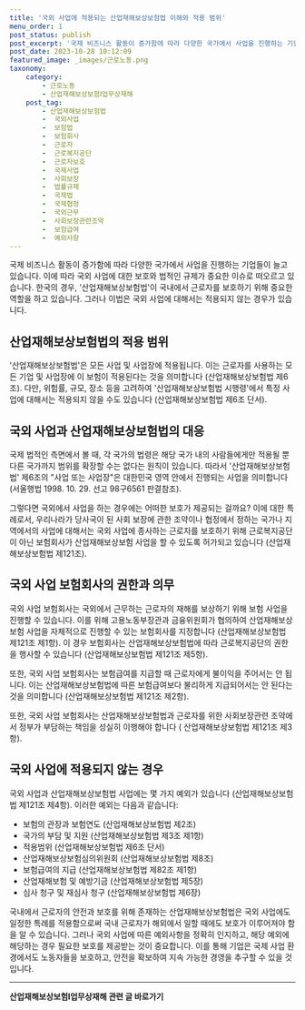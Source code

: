 ```yaml
---
title: '국외 사업에 적용되는 산업재해보상보험법 이해와 적용 범위'
menu_order: 1
post_status: publish
post_excerpt: '국제 비즈니스 활동이 증가함에 따라 다양한 국가에서 사업을 진행하는 기업들이 늘고 있습니다. 이에 따라 국외 사업에 대한 보호와 법적인 규제가 중요한 이슈로 떠오르고 있습니다. 한국의 경우,  산업재해보상보험법 이 국내에서 근로자를 보호하기 위해 중요한 역할을 하고 있습니다. 그러나 이법은 국외 사업에 대해서는 적용되지 않는 경우가 있습니다.'
post_date: 2023-10-28 10:12:09
featured_image: _images/근로노동.png
taxonomy:
    category:
        - 근로노동
        - 산업재해보상보험Ⅰ업무상재해
    post_tag:
        - 산업재해보상보험법
        -  국외사업
        -  보험법
        -  보험회사
        -  근로자
        -  근로복지공단
        -  근로자보호
        -  국제사업
        -  사회보장
        -  법률규제
        -  국제법
        -  국제협정
        -  국외근무
        -  사회보장관련조약
        -  보험급여
        -  예외사항
---
```




국제 비즈니스 활동이 증가함에 따라 다양한 국가에서 사업을 진행하는 기업들이 늘고 있습니다. 이에 따라 국외 사업에 대한 보호와 법적인 규제가 중요한 이슈로 떠오르고 있습니다. 한국의 경우, '산업재해보상보험법'이 국내에서 근로자를 보호하기 위해 중요한 역할을 하고 있습니다. 그러나 이법은 국외 사업에 대해서는 적용되지 않는 경우가 있습니다.

## 산업재해보상보험법의 적용 범위

'산업재해보상보험법'은 모든 사업 및 사업장에 적용됩니다. 이는 근로자를 사용하는 모든 기업 및 사업장에 이 보험이 적용된다는 것을 의미합니다 (산업재해보상보험법 제6조). 다만, 위험률, 규모, 장소 등을 고려하여 '산업재해보상보험법 시행령'에서 특정 사업에 대해서는 적용되지 않을 수도 있습니다 (산업재해보상보험법 제6조 단서).

## 국외 사업과 산업재해보상보험법의 대응

국제 법적인 측면에서 볼 때, 각 국가의 법령은 해당 국가 내의 사람들에게만 적용될 뿐 다른 국가까지 범위를 확장할 수는 없다는 원칙이 있습니다. 따라서 '산업재해보상보험법' 제6조의 "사업 또는 사업장"은 대한민국 영역 안에서 진행되는 사업을 의미합니다 (서울행법 1998. 10. 29. 선고 98구6561 판결참조).

그렇다면 국외에서 사업을 하는 경우에는 어떠한 보호가 제공되는 걸까요? 이에 대한 특례로서, 우리나라가 당사국이 된 사회 보장에 관한 조약이나 협정에서 정하는 국가나 지역에서의 사업에 대해서는 국외 사업에 종사하는 근로자를 보호하기 위해 근로복지공단이 아닌 보험회사가 산업재해보상보험 사업을 할 수 있도록 허가되고 있습니다 (산업재해보상보험법 제121조).

## 국외 사업 보험회사의 권한과 의무

국외 사업 보험회사는 국외에서 근무하는 근로자의 재해를 보상하기 위해 보험 사업을 진행할 수 있습니다. 이를 위해 고용노동부장관과 금융위원회가 협의하여 산업재해보상보험 사업을 자체적으로 진행할 수 있는 보험회사를 지정합니다 (산업재해보상보험법 제121조 제1항). 이 경우 보험회사는 산업재해보상보험법에 따라 근로복지공단의 권한을 행사할 수 있습니다 (산업재해보상보험법 제121조 제5항).

또한, 국외 사업 보험회사는 보험급여를 지급할 때 근로자에게 불이익을 주어서는 안 됩니다. 이는 산업재해보상보험법에 따른 보험급여보다 불리하게 지급되어서는 안 된다는 것을 의미합니다 (산업재해보상보험법 제121조 제2항).

또한, 국외 사업 보험회사는 산업재해보상보험법과 근로자를 위한 사회보장관련 조약에서 정부가 부담하는 책임을 성실히 이행해야 합니다 ( 산업재해보상보험법 제121조 제3항).

## 국외 사업에 적용되지 않는 경우

국외 사업과 산업재해보상보험법 사업에는 몇 가지 예외가 있습니다 (산업재해보상보험법 제121조 제4항). 이러한 예외는 다음과 같습니다:

- 보험의 관장과 보험연도 (산업재해보상보험법 제2조)
- 국가의 부담 및 지원 (산업재해보상보험법 제3조 제1항)
- 적용범위 (산업재해보상보험법 제6조 단서)
- 산업재해보상보험심의위원회 (산업재해보상보험법 제8조) 
- 보험급여의 지급 (산업재해보상보험법 제82조 제1항)
- 산업재해보험 및 예방기금 (산업재해보상보험법 제5장)
- 심사 청구 및 재심사 청구 (산업재해보상보험법 제6장)

국내에서 근로자의 안전과 보호를 위해 존재하는 산업재해보상보험법은 국외 사업에도 일정한 특례를 적용함으로써 국내 근로자가 해외에서 일할 때에도 보호가 이루어져야 함을 알 수 있습니다. 그러나 국외 사업에 따른 예외사항을 정확히 인지하고, 해당 예외에 해당하는 경우 필요한 보호를 제공받는 것이 중요합니다. 이를 통해 기업은 국제 사업 환경에서도 노동자들을 보호하고, 안전을 확보하여 지속 가능한 경영을 추구할 수 있을 것입니다.
<!-- wp:separator -->
<hr class="wp-block-separator has-alpha-channel-opacity"/>
<!-- /wp:separator -->

<!-- wp:group {"backgroundColor":"base","layout":{"type":"constrained"}} -->
<div class="wp-block-group has-base-background-color has-background"><!-- wp:paragraph {"align":"center","fontSize":"medium"} -->
<p class="has-text-align-center has-large-font-size"><strong>산업재해보상보험Ⅰ업무상재해 관련 글 바로가기</strong></p>
<!-- /wp:paragraph -->


<!-- wp:latest-posts
{"categories":[{"id":10860,"count":19,"description":"","link":"https://uknowlaw.com/category/%ec%82%b0%ec%97%85%ec%9e%ac%ed%95%b4%eb%b3%b4%ec%83%81%eb%b3%b4%ed%97%98%e2%85%b0%ec%97%85%eb%ac%b4%ec%83%81%ec%9e%ac%ed%95%b4/","name":"산업재해보상보험Ⅰ업무상재해","slug":"산업재해보상보험Ⅰ업무상재해","taxonomy":"category","parent":0,"meta":[],"_links":{"self":[{"href":"https://uknowlaw.com/wp-json/wp/v2/categories/10860"}],"collection":[{"href":"https://uknowlaw.com/wp-json/wp/v2/categories"}],"about":[{"href":"https://uknowlaw.com/wp-json/wp/v2/taxonomies/category"}],"wp:post_type":[{"href":"https://uknowlaw.com/wp-json/wp/v2/posts?categories=10860"}],"curies":[{"name":"wp","href":"https://api.w.org/{rel}","templated":true}]}}]} /--></div>
<!-- /wp:group -->